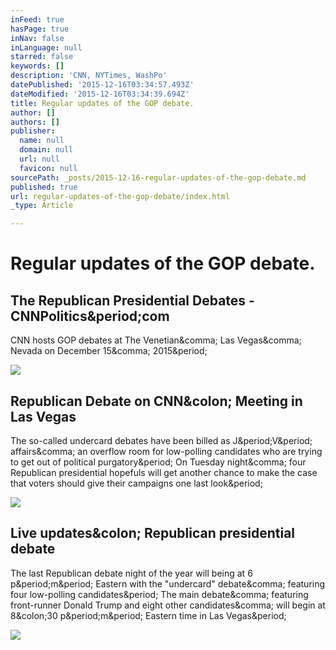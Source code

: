 ```yaml
---
inFeed: true
hasPage: true
inNav: false
inLanguage: null
starred: false
keywords: []
description: 'CNN, NYTimes, WashPo'
datePublished: '2015-12-16T03:34:57.493Z'
dateModified: '2015-12-16T03:34:39.694Z'
title: Regular updates of the GOP debate.
author: []
authors: []
publisher:
  name: null
  domain: null
  url: null
  favicon: null
sourcePath: _posts/2015-12-16-regular-updates-of-the-gop-debate.md
published: true
url: regular-updates-of-the-gop-debate/index.html
_type: Article

---
```

# Regular updates of the GOP debate.

<article style=""><h1>The Republican Presidential Debates - CNNPolitics&amp;period;com</h1><p>CNN hosts GOP debates at The Venetian&amp;comma; Las Vegas&amp;comma; Nevada on December 15&amp;comma; 2015&amp;period;</p><img src="http://i2.cdn.turner.com/cnnnext/dam/assets/151210150910-republican-debates-december-card-large-169.jpg" /></article>

<article style=""><h1>Republican Debate on CNN&amp;colon; Meeting in Las Vegas</h1><p>The so-called undercard debates have been billed as J&amp;period;V&amp;period; affairs&amp;comma; an overflow room for low-polling candidates who are trying to get out of political purgatory&amp;period; On Tuesday night&amp;comma; four Republican presidential hopefuls will get another chance to make the case that voters should give their campaigns one last look&amp;period;</p><img src="http://graphics8.nytimes.com/images/2015/12/16/us/15liveblog-promo/15liveblog-promo-facebookJumbo.jpg" /></article>

<article style=""><h1>Live updates&amp;colon; Republican presidential debate</h1><p>The last Republican debate night of the year will being at 6 p&amp;period;m&amp;period; Eastern with the "undercard" debate&amp;comma; featuring four low-polling candidates&amp;period; The main debate&amp;comma; featuring front-runner Donald Trump and eight other candidates&amp;comma; will begin at 8&amp;colon;30 p&amp;period;m&amp;period; Eastern time in Las Vegas&amp;period;</p><img src="http://www.washingtonpost.com/rf/image_908w/2010-2019/Wires/Images/2015-12-15/Getty/Was8989493.jpg" /></article>